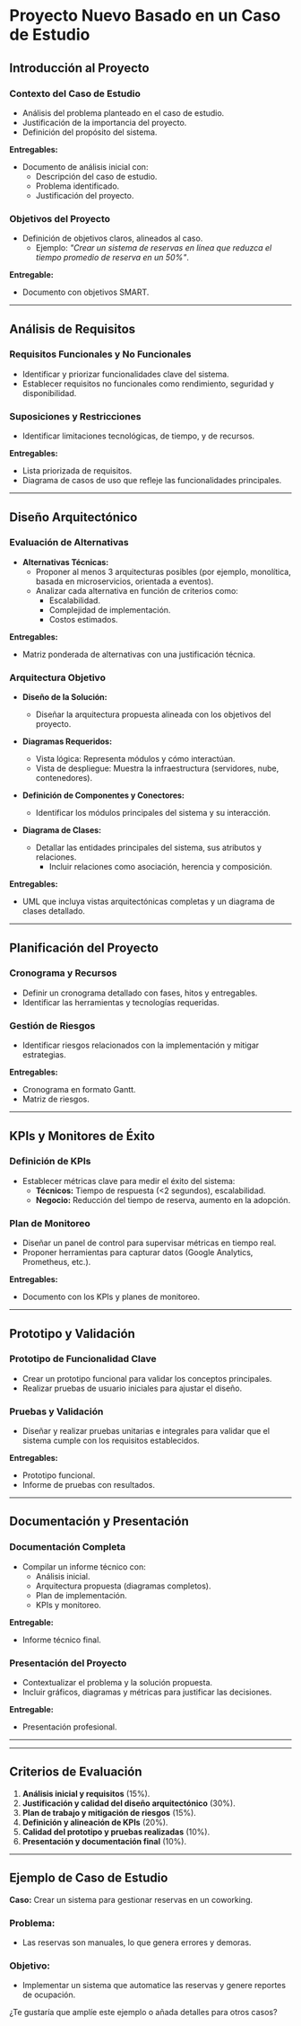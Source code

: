 # Proyecto Nuevo Basado en un Caso de Estudio

## Introducción al Proyecto

### Contexto del Caso de Estudio  
- Análisis del problema planteado en el caso de estudio.
- Justificación de la importancia del proyecto.
- Definición del propósito del sistema.

**Entregables:**
- Documento de análisis inicial con:
  - Descripción del caso de estudio.
  - Problema identificado.
  - Justificación del proyecto.

### Objetivos del Proyecto
- Definición de objetivos claros, alineados al caso.
  - Ejemplo: *"Crear un sistema de reservas en línea que reduzca el tiempo promedio de reserva en un 50%"*.

**Entregable:**
- Documento con objetivos SMART.

---

## Análisis de Requisitos

### Requisitos Funcionales y No Funcionales  
- Identificar y priorizar funcionalidades clave del sistema.
- Establecer requisitos no funcionales como rendimiento, seguridad y disponibilidad.

### Suposiciones y Restricciones
- Identificar limitaciones tecnológicas, de tiempo, y de recursos.

**Entregables:**
- Lista priorizada de requisitos.
- Diagrama de casos de uso que refleje las funcionalidades principales.

---

## Diseño Arquitectónico  

### Evaluación de Alternativas
- **Alternativas Técnicas:**
  - Proponer al menos 3 arquitecturas posibles (por ejemplo, monolítica, basada en microservicios, orientada a eventos).
  - Analizar cada alternativa en función de criterios como:
    - Escalabilidad.
    - Complejidad de implementación.
    - Costos estimados.

**Entregables:**
- Matriz ponderada de alternativas con una justificación técnica.

### Arquitectura Objetivo
- **Diseño de la Solución:**
  - Diseñar la arquitectura propuesta alineada con los objetivos del proyecto.

- **Diagramas Requeridos:**
  - Vista lógica: Representa módulos y cómo interactúan.
  - Vista de despliegue: Muestra la infraestructura (servidores, nube, contenedores).

- **Definición de Componentes y Conectores:**
  - Identificar los módulos principales del sistema y su interacción.

- **Diagrama de Clases:**
  - Detallar las entidades principales del sistema, sus atributos y relaciones.
    - Incluir relaciones como asociación, herencia y composición.

**Entregables:**
- UML que incluya vistas arquitectónicas completas y un diagrama de clases detallado.

---

## Planificación del Proyecto  

### Cronograma y Recursos
- Definir un cronograma detallado con fases, hitos y entregables.
- Identificar las herramientas y tecnologías requeridas.

### Gestión de Riesgos
- Identificar riesgos relacionados con la implementación y mitigar estrategias.

**Entregables:**
- Cronograma en formato Gantt.
- Matriz de riesgos.

---

## KPIs y Monitores de Éxito  

### Definición de KPIs
- Establecer métricas clave para medir el éxito del sistema:
  - **Técnicos:** Tiempo de respuesta (<2 segundos), escalabilidad.
  - **Negocio:** Reducción del tiempo de reserva, aumento en la adopción.

### Plan de Monitoreo
- Diseñar un panel de control para supervisar métricas en tiempo real.
- Proponer herramientas para capturar datos (Google Analytics, Prometheus, etc.).

**Entregables:**
- Documento con los KPIs y planes de monitoreo.

---

## Prototipo y Validación  

### Prototipo de Funcionalidad Clave
- Crear un prototipo funcional para validar los conceptos principales.
- Realizar pruebas de usuario iniciales para ajustar el diseño.

### Pruebas y Validación
- Diseñar y realizar pruebas unitarias e integrales para validar que el sistema cumple con los requisitos establecidos.

**Entregables:**
- Prototipo funcional.
- Informe de pruebas con resultados.

---

## Documentación y Presentación  

### Documentación Completa
- Compilar un informe técnico con:
  - Análisis inicial.
  - Arquitectura propuesta (diagramas completos).
  - Plan de implementación.
  - KPIs y monitoreo.

**Entregable:**
- Informe técnico final.

### Presentación del Proyecto
- Contextualizar el problema y la solución propuesta.
- Incluir gráficos, diagramas y métricas para justificar las decisiones.

**Entregable:**
- Presentación profesional.

---

---

## Criterios de Evaluación
1. **Análisis inicial y requisitos** (15%).
2. **Justificación y calidad del diseño arquitectónico** (30%).
3. **Plan de trabajo y mitigación de riesgos** (15%).
4. **Definición y alineación de KPIs** (20%).
5. **Calidad del prototipo y pruebas realizadas** (10%).
6. **Presentación y documentación final** (10%).

---

## Ejemplo de Caso de Estudio

**Caso:** Crear un sistema para gestionar reservas en un coworking.

### Problema:
- Las reservas son manuales, lo que genera errores y demoras.

### Objetivo:
- Implementar un sistema que automatice las reservas y genere reportes de ocupación.

¿Te gustaría que amplíe este ejemplo o añada detalles para otros casos?
